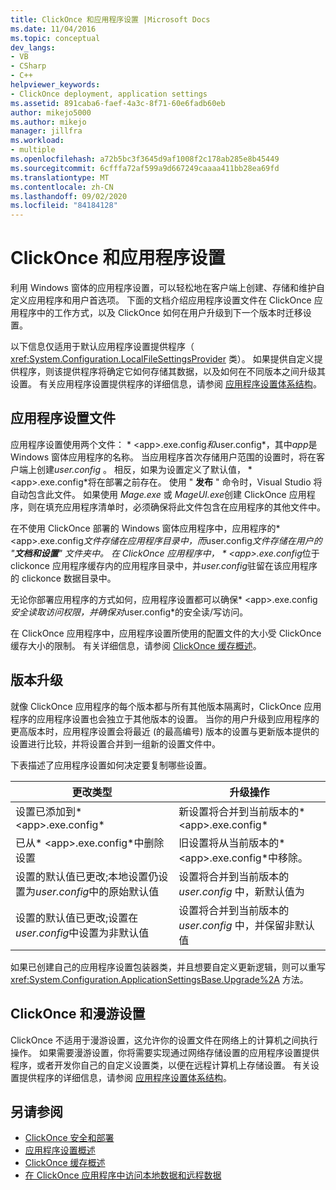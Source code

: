 ```yaml
---
title: ClickOnce 和应用程序设置 |Microsoft Docs
ms.date: 11/04/2016
ms.topic: conceptual
dev_langs:
- VB
- CSharp
- C++
helpviewer_keywords:
- ClickOnce deployment, application settings
ms.assetid: 891caba6-faef-4a3c-8f71-60e6fadb60eb
author: mikejo5000
ms.author: mikejo
manager: jillfra
ms.workload:
- multiple
ms.openlocfilehash: a72b5bc3f3645d9af1008f2c178ab285e8b45449
ms.sourcegitcommit: 6cfffa72af599a9d667249caaaa411bb28ea69fd
ms.translationtype: MT
ms.contentlocale: zh-CN
ms.lasthandoff: 09/02/2020
ms.locfileid: "84184128"
---
```

# <a name="clickonce-and-application-settings"></a>ClickOnce 和应用程序设置
利用 Windows 窗体的应用程序设置，可以轻松地在客户端上创建、存储和维护自定义应用程序和用户首选项。 下面的文档介绍应用程序设置文件在 ClickOnce 应用程序中的工作方式，以及 ClickOnce 如何在用户升级到下一个版本时迁移设置。

 以下信息仅适用于默认应用程序设置提供程序（ <xref:System.Configuration.LocalFileSettingsProvider> 类）。 如果提供自定义提供程序，则该提供程序将确定它如何存储其数据，以及如何在不同版本之间升级其设置。 有关应用程序设置提供程序的详细信息，请参阅 [应用程序设置体系结构](/dotnet/framework/winforms/advanced/application-settings-architecture)。

## <a name="application-settings-files"></a>应用程序设置文件
 应用程序设置使用两个文件： * \<app>.exe.config*和*user.config*，其中*app*是 Windows 窗体应用程序的名称。 当应用程序首次存储用户范围的设置时，将在客户端上创建*user.config* 。 相反，如果为设置定义了默认值， * \<app>.exe.config*将在部署之前存在。 使用 " **发布** " 命令时，Visual Studio 将自动包含此文件。 如果使用 *Mage.exe* 或 *MageUI.exe*创建 ClickOnce 应用程序，则在填充应用程序清单时，必须确保将此文件包含在应用程序的其他文件中。

 在不使用 ClickOnce 部署的 Windows 窗体应用程序中，应用程序的* \<app>.exe.config*文件存储在应用程序目录中，而*user.config*文件存储在用户的 "**文档和设置**" 文件夹中。 在 ClickOnce 应用程序中， * \<app>.exe.config*位于 clickonce 应用程序缓存内的应用程序目录中，并*user.config*驻留在该应用程序的 clickonce 数据目录中。

 无论你部署应用程序的方式如何，应用程序设置都可以确保* \<app>.exe.config*安全读取访问权限，并确保对*user.config*的安全读/写访问。

 在 ClickOnce 应用程序中，应用程序设置所使用的配置文件的大小受 ClickOnce 缓存大小的限制。 有关详细信息，请参阅 [ClickOnce 缓存概述](../deployment/clickonce-cache-overview.md)。

## <a name="version-upgrades"></a>版本升级
 就像 ClickOnce 应用程序的每个版本都与所有其他版本隔离时，ClickOnce 应用程序的应用程序设置也会独立于其他版本的设置。 当你的用户升级到应用程序的更高版本时，应用程序设置会将最近 (的最高编号) 版本的设置与更新版本提供的设置进行比较，并将设置合并到一组新的设置文件中。

 下表描述了应用程序设置如何决定要复制哪些设置。

|更改类型|升级操作|
|--------------------|--------------------|
|设置已添加到* \<app>.exe.config*|新设置将合并到当前版本的* \<app>.exe.config*|
|已从* \<app>.exe.config*中删除设置|旧设置将从当前版本的* \<app>.exe.config*中移除。|
|设置的默认值已更改;本地设置仍设置为*user.config*中的原始默认值|设置将合并到当前版本的 *user.config* 中，新默认值为|
|设置的默认值已更改;设置在*user.config*中设置为非默认值|设置将合并到当前版本的 *user.config* 中，并保留非默认值|

如果已创建自己的应用程序设置包装器类，并且想要自定义更新逻辑，则可以重写 <xref:System.Configuration.ApplicationSettingsBase.Upgrade%2A> 方法。

## <a name="clickonce-and-roaming-settings"></a>ClickOnce 和漫游设置
 ClickOnce 不适用于漫游设置，这允许你的设置文件在网络上的计算机之间执行操作。 如果需要漫游设置，你将需要实现通过网络存储设置的应用程序设置提供程序，或者开发你自己的自定义设置类，以便在远程计算机上存储设置。 有关设置提供程序的详细信息，请参阅 [应用程序设置体系结构](/dotnet/framework/winforms/advanced/application-settings-architecture)。

## <a name="see-also"></a>另请参阅
- [ClickOnce 安全和部署](../deployment/clickonce-security-and-deployment.md)
- [应用程序设置概述](/dotnet/framework/winforms/advanced/application-settings-overview)
- [ClickOnce 缓存概述](../deployment/clickonce-cache-overview.md)
- [在 ClickOnce 应用程序中访问本地数据和远程数据](../deployment/accessing-local-and-remote-data-in-clickonce-applications.md)
